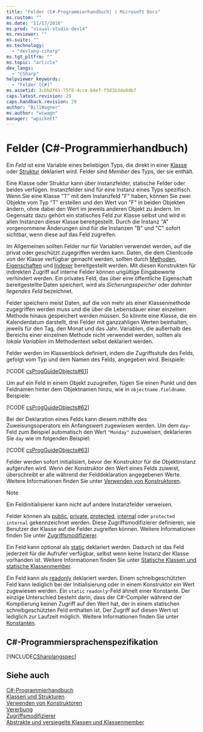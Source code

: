 ```yaml
---
title: "Felder (C#-Programmierhandbuch) | Microsoft Docs"
ms.custom: ""
ms.date: "11/17/2016"
ms.prod: "visual-studio-dev14"
ms.reviewer: ""
ms.suite: ""
ms.technology: 
  - "devlang-csharp"
ms.tgt_pltfrm: ""
ms.topic: "article"
dev_langs: 
  - "CSharp"
helpviewer_keywords: 
  - "Felder [C#]"
ms.assetid: 3cbb2f61-75f8-4cce-b4ef-f5d1b3de0db7
caps.latest.revision: 29
caps.handback.revision: 29
author: "BillWagner"
ms.author: "wiwagn"
manager: "wpickett"
---
```

# Felder (C#-Programmierhandbuch)
Ein *Feld* ist eine Variable eines beliebigen Typs, die direkt in einer [Klasse](../../../csharp/language-reference/keywords/class.md) oder [Struktur](../../../csharp/language-reference/keywords/struct.md) deklariert wird.  Felder sind *Member* des Typs, der sie enthält.  
  
 Eine Klasse oder Struktur kann über Instanzfelder, statische Felder oder beides verfügen.  Instanzfelder sind für eine Instanz eines Typs spezifisch.  Wenn Sie eine Klasse "T" mit dem Instanzfeld "F" haben, können Sie zwei Objekte vom Typ "T" erstellen und den Wert von "F" in beiden Objekten ändern, ohne dabei den Wert im jeweils anderen Objekt zu ändern.  Im Gegensatz dazu gehört ein statisches Feld zur Klasse selbst und wird in allen Instanzen dieser Klasse bereitgestellt.  Durch die Instanz "A" vorgenommene Änderungen sind für die Instanzen "B" und "C" sofort sichtbar, wenn diese auf das Feld zugreifen.  
  
 Im Allgemeinen sollten Felder nur für Variablen verwendet werden, auf die privat oder geschützt zugegriffen werden kann.  Daten, die dem Clientcode von der Klasse verfügbar gemacht werden, sollten durch [Methoden](../../../csharp/programming-guide/classes-and-structs/methods.md), [Eigenschaften](../../../csharp/programming-guide/classes-and-structs/properties.md) und [Indexer](../../../csharp/programming-guide/indexers/index.md) bereitgestellt werden.  Mit diesen Konstrukten für indirekten Zugriff auf interne Felder können ungültige Eingabewerte verhindert werden.  Ein privates Feld, das über eine öffentliche Eigenschaft bereitgestellte Daten speichert, wird als *Sicherungsspeicher* oder *dahinter liegendes Feld* bezeichnet.  
  
 Felder speichern meist Daten, auf die von mehr als einer Klassenmethode zugegriffen werden muss und die über die Lebensdauer einer einzelnen Methode hinaus gespeichert werden müssen.  So könnte eine Klasse, die ein Kalenderdatum darstellt, drei Felder mit ganzzahligen Werten beinhalten, jeweils für den Tag, den Monat und das Jahr.  Variablen, die außerhalb des Bereichs einer einzelnen Methode nicht verwendet werden, sollten als *lokale Variablen* im Methodentext selbst deklariert werden.  
  
 Felder werden im Klassenblock definiert, indem die Zugriffsstufe des Felds, gefolgt vom Typ und dem Namen des Felds, angegeben wird.  Beispiele:  
  
 [!CODE [csProgGuideObjects#61](../CodeSnippet/VS_Snippets_VBCSharp/csProgGuideObjects#61)]  
  
 Um auf ein Feld in einem Objekt zuzugreifen, fügen Sie einen Punkt und den Feldnamen hinter dem Objektnamen hinzu, wie in `objectname.fieldname`.  Beispiele:  
  
 [!CODE [csProgGuideObjects#62](../CodeSnippet/VS_Snippets_VBCSharp/csProgGuideObjects#62)]  
  
 Bei der Deklaration eines Felds kann diesem mithilfe des Zuweisungsoperators ein Anfangswert zugewiesen werden.  Um dem `day`\-Feld zum Beispiel automatisch den Wert `"Monday"` zuzuweisen, deklarieren Sie `day` wie im folgenden Beispiel:  
  
 [!CODE [csProgGuideObjects#63](../CodeSnippet/VS_Snippets_VBCSharp/csProgGuideObjects#63)]  
  
 Felder werden sofort initialisiert, bevor der Konstruktor für die Objektinstanz aufgerufen wird.  Wenn der Konstruktor den Wert eines Felds zuweist, überschreibt er alle während der Felddeklaration angegebenen Werte.  Weitere Informationen finden Sie unter [Verwenden von Konstruktoren](../../../csharp/programming-guide/classes-and-structs/using-constructors.md).  
  
> [!NOTE]
>  Ein Feldinitialisierer kann nicht auf andere Instanzfelder verweisen.  
  
 Felder können als [public](../../../csharp/language-reference/keywords/public.md), [private](../../../csharp/language-reference/keywords/private.md), [protected](../../../csharp/language-reference/keywords/protected.md), [internal](../../../csharp/language-reference/keywords/internal.md) oder `protected internal` gekennzeichnet werden.  Diese Zugriffsmodifizierer definieren, wie Benutzer der Klasse auf die Felder zugreifen können.  Weitere Informationen finden Sie unter [Zugriffsmodifizierer](../../../csharp/programming-guide/classes-and-structs/access-modifiers.md).  
  
 Ein Feld kann optional als [static](../../../csharp/language-reference/keywords/static.md) deklariert werden.  Dadurch ist das Feld jederzeit für die Aufrufer verfügbar, selbst wenn keine Instanz der Klasse vorhanden ist.  Weitere Informationen finden Sie unter [Statische Klassen und statische Klassenmember](../../../csharp/programming-guide/classes-and-structs/static-classes-and-static-class-members.md).  
  
 Ein Feld kann als [readonly](../../../csharp/language-reference/keywords/readonly.md) deklariert werden.  Einem schreibgeschützten Feld kann lediglich bei der Initialisierung oder in einem Konstruktor ein Wert zugewiesen werden.  Ein `static` `readonly`\-Feld ähnelt einer Konstante. Der einzige Unterschied besteht darin, dass der C\#\-Compiler während der Kompilierung keinen Zugriff auf den Wert hat, der in einem statischen schreibgeschützten Feld enthalten ist. Der Zugriff auf diesen Wert ist lediglich zur Laufzeit möglich.  Weitere Informationen finden Sie unter [Konstanten](../../../csharp/programming-guide/classes-and-structs/constants.md).  
  
## C\#\-Programmiersprachenspezifikation  
 [!INCLUDE[CSharplangspec](../../../csharp/language-reference/keywords/includes/csharplangspec_md.md)]  
  
## Siehe auch  
 [C\#\-Programmierhandbuch](../../../csharp/programming-guide/index.md)   
 [Klassen und Strukturen](../../../csharp/programming-guide/classes-and-structs/index.md)   
 [Verwenden von Konstruktoren](../../../csharp/programming-guide/classes-and-structs/using-constructors.md)   
 [Vererbung](../../../csharp/programming-guide/classes-and-structs/inheritance.md)   
 [Zugriffsmodifizierer](../../../csharp/programming-guide/classes-and-structs/access-modifiers.md)   
 [Abstrakte und versiegelte Klassen und Klassenmember](../../../csharp/programming-guide/classes-and-structs/abstract-and-sealed-classes-and-class-members.md)